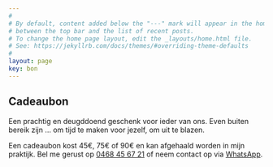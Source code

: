 ```yaml
---
#
# By default, content added below the "---" mark will appear in the home page
# between the top bar and the list of recent posts.
# To change the home page layout, edit the _layouts/home.html file.
# See: https://jekyllrb.com/docs/themes/#overriding-theme-defaults
#
layout: page
key: bon
---
```


<style>
  .gift-up-target {
    padding-top: 2em;
  }
</style>

<section class="intro">
  <h1>Cadeaubon</h1>

  <p>Een prachtig en deugddoend geschenk voor ieder van ons.
     Even buiten bereik zijn … om tijd te maken voor jezelf, om uit te blazen.</p>

  <p>Een cadeaubon kost 45€, 75€ of 90€ en kan afgehaald worden in mijn praktijk.
     Bel me gerust op <a href="tel:+32 468 45 67 21">0468 45 67 21</a>
     of neem contact op via <a class="whatsapp" href="https://wa.me/{{ site.footer.whatsapp }}">WhatsApp</a>.
  </p>
</section>

  <div class="gift-up-target" data-site-id="ca7b96a0-82f8-49ad-2564-08dad91e6d7d" data-platform="Other" ></div>
  <script type="text/javascript">
  (function (g, i, f, t, u, p, s) {
      g[u] = g[u] || function() { (g[u].q = g[u].q || []).push(arguments) };
      p = i.createElement(f);
      p.async = 1;
      p.src = t;
      s = i.getElementsByTagName(f)[0];
      s.parentNode.insertBefore(p, s);
  })(window, document, "script", "https://cdn.giftup.app/dist/gift-up.js", "giftup");
  </script>  
